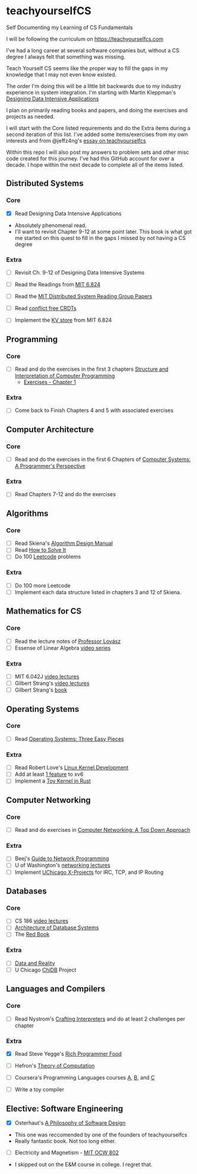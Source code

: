 # teachyourselfCS
Self Documenting my Learning of CS Fundamentals

I will be following the curriculum on https://teachyourselfcs.com

I've had a long career at several software companies but, without a CS degree I always felt that something was missing. 

Teach Yourself CS seems like the proper way to fill the gaps in my knowledge that I may not even know existed.

The order I'm doing this will be a little bit backwards due to my industry experience in system integration.
I'm starting with Martin Kleppman's [Designing Data Intensive Applications](https://smile.amazon.com/Designing-Data-Intensive-Applications-Reliable-Maintainable-ebook/dp/B06XPJML5D/)

I plan on primarily reading books and papers, and doing the exercises and projects as needed. 

I will start with the Core listed requirements and do the Extra items during a second iteration of this list. 
I've added some items/exercises from my own interests and from @jeffz4ng's [essay on teachyourselfcs](https://jeffzh4ng.com/essays/thoughts-on-teachyourselfcs.html)

Within this repo I will also post my answers to problem sets and other misc code created for this journey. 
I've had this GitHub account for over a decade. I hope within the next decade to complete all of the items listed.

## Distributed Systems
### Core
- [x] Read Designing Data Intensive Applications
 - Absolutely phenomenal read. 
 - I'll want to revisit Chapter 9-12 at some point later. This book is what got me started on this quest to fill in the gaps I missed by not having a CS degree

### Extra
- [ ] Revisit Ch. 9-12 of Designing Data Intensive Systems
- [ ] Read the Readings from [MIT 6.824](https://pdos.csail.mit.edu/6.824/schedule.html)
- [ ] Read the [MIT Distributed System Reading Group Papers](http://dsrg.pdos.csail.mit.edu/papers/)
- [ ] Read [conflict free CRDTs](https://jzhao.xyz/posts/bft-json-crdt/)
- [ ] Implement the [KV store](https://pdos.csail.mit.edu/6.824/labs/lab-kvraft.html) from MIT 6.824


## Programming
 ### Core
- [ ] Read and do the exercises in the first 3 chapters  [Structure and Interpretation of Computer Programming](https://mitpress.mit.edu/sites/default/files/sicp/full-text/book/book.html)
  - [Exercises - Chapter 1](SICP_1.md)
 ### Extra
- [ ] Come back to Finish Chapters 4 and 5 with associated exercises

## Computer Architecture
### Core
- [ ] Read and do the exercises in the first 6 Chapters of [Computer Systems: A Programmer's Perspective](http://csapp.cs.cmu.edu/3e/home.html)
### Extra
- [ ] Read Chapters 7-12 and do the exercises 

## Algorithms
### Core
- [ ] Read Skiena's [Algorithm Design Manual](https://smile.amazon.com/Algorithm-Design-Manual-Steven-Skiena/dp/1848000693/)
- [ ] Read [How to Solve It](https://smile.amazon.com/How-Solve-Mathematical-Princeton-Science/dp/069116407X/)
- [ ] Do 100 [Leetcode](https://www.leetcode.com) problems 
### Extra
- [ ] Do 100 more Leetcode
- [ ] Implement each data structure listed in chapters 3 and 12 of Skiena.

## Mathematics for CS
### Core
- [ ] Read the lecture notes of [Professor Lovász](https://cims.nyu.edu/~regev/teaching/discrete_math_fall_2005/dmbook.pdf)
- [ ] Essense of Linear Algebra [video series](https://www.youtube.com/playlist?list=PLZHQObOWTQDPD3MizzM2xVFitgF8hE_ab)
### Extra
- [ ] MIT 6.042J [video lectures](https://ocw.mit.edu/courses/electrical-engineering-and-computer-science/6-042j-mathematics-for-computer-science-fall-2010/video-lectures/)
- [ ] Gilbert Strang's [video lectures](https://ocw.mit.edu/courses/mathematics/18-06-linear-algebra-spring-2010/video-lectures/)
- [ ] Gilbert Strang's [book](https://www.amazon.com/Introduction-Linear-Algebra-Gilbert-Strang/dp/0980232775/)

## Operating Systems
### Core
- [ ] Read [Operating Systems: Three Easy Pieces](http://pages.cs.wisc.edu/~remzi/OSTEP/)
### Extra
- [ ] Read Robert Love's [Linux Kernel Development](https://www.amazon.com/Linux-Kernel-Development-Robert-Love/dp/0672329468)
- [ ] Add at least [1 feature](https://pages.cs.wisc.edu/~remzi/OSTEP/lab-projects-xv6.pdf) to xv6
- [ ] Implement a [Toy Kernel in Rust](https://os.phil-opp.com)

## Computer Networking
### Core
- [ ] Read and do exercises in [Computer Networking: A Top Down Approach](https://smile.amazon.com/Computer-Networking-Top-Down-Approach-7th/dp/0133594149/)
### Extra
- [ ] Beej's [Guide to Network Programming](https://beej.us/guide/bgnet/html/)
- [ ] U of Washington's [networking lectures](https://www.youtube.com/watch?v=xKNPTYtTnAo&list=PLVEo1P9gAninM7KwP1KKolfMQdNs6P6Am)
- [ ] Implement [UChicago X-Projects](http://chi.cs.uchicago.edu/index.html#) for IRC, TCP, and IP Routing

## Databases
### Core
- [ ] CS 186 [video lectures](https://www.youtube.com/user/CS186Berkeley/videos)
- [ ] [Architecture of Database Systems](http://db.cs.berkeley.edu/papers/fntdb07-architecture.pdf)
- [ ] The [Red Book](http://www.redbook.io/)

### Extra

- [ ] [Data and Reality](https://www.amazon.com/Data-Reality-Perspective-Perceiving-Information/dp/1935504215)
- [ ] U Chicago [ChiDB](http://chi.cs.uchicago.edu/chidb/index.html) Project

## Languages and Compilers
### Core
- [ ] Read Nystrom's [Crafting Interpreters](https://craftinginterpreters.com/contents.html) and do at least 2 challenges per chapter
### Extra
- [x] Read Steve Yegge's [Rich Programmer Food](https://steve-yegge.blogspot.com/2007/06/rich-programmer-food.html)
- [ ] Hefron's [Theory of Computation](https://hefferon.net/computation/index.html)
- [ ] Coursera's Programming Languages courses [A](https://www.coursera.org/learn/programming-languages-part-a), [B](https://www.coursera.org/learn/programming-languages-part-b), and [C](https://www.coursera.org/learn/programming-languages-part-c)
- [ ] Write a toy compiler


## Elective: Software Engineering

- [x] Osterhaut's [A Philosophy of Software Design](https://www.amazon.com/Philosophy-Software-Design-2nd/dp/173210221X/ref=monarch_sidesheet)
 - This one was reccomended by one of the founders of teachyourselfcs
 - Really fantastic book. Not too long either. 
 
 - [ ] Electricity and Magnetism - [MIT OCW 802](https://ocw.mit.edu/courses/8-02-physics-ii-electricity-and-magnetism-spring-2007/pages/syllabus/) 
  - I skipped out on the E&M course in college. I regret that. 
